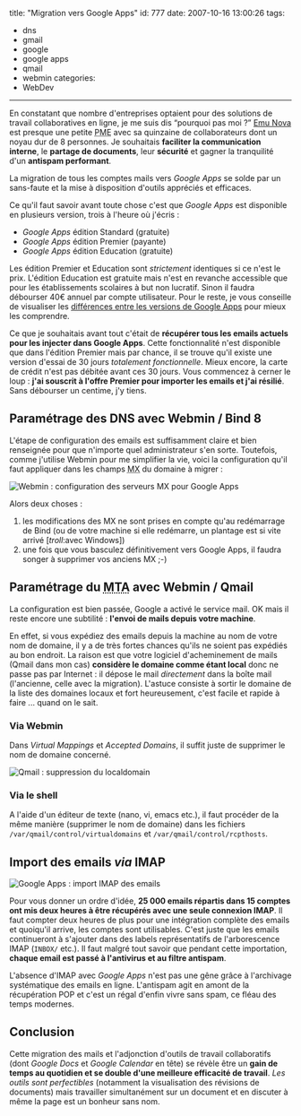 title: "Migration vers Google Apps"
id: 777
date: 2007-10-16 13:00:26
tags:
- dns
- gmail
- google
- google apps
- qmail
- webmin
categories:
- WebDev
---

En constatant que nombre d'entreprises optaient pour des solutions de travail collaboratives en ligne, je me suis dis <q>pourquoi pas moi ?</q> [Emu Nova](http://www.emunova.net) est presque une petite <acronym title="Petite et Moyenne Entreprise">PME</acronym> avec sa quinzaine de collaborateurs dont un noyau dur de 8 personnes. Je souhaitais **faciliter la communication interne**, le **partage de documents**, leur **sécurité** et gagner la tranquilité d'un **antispam performant**.

La migration de tous les comptes mails vers _Google Apps_ se solde par un sans-faute et la mise à disposition d'outils appréciés et efficaces.

<!--more-->

Ce qu'il faut savoir avant toute chose c'est que _Google Apps_ est disponible en plusieurs version, trois à l'heure où j'écris :

*   _Google Apps_ édition Standard (gratuite)
*   _Google Apps_ édition Premier (payante)
*   _Google Apps_ édition Education (gratuite)

Les édition Premier et Education sont _strictement_ identiques si ce n'est le prix. L'édition Education est gratuite mais n'est en revanche accessible que pour les établissements scolaires à but non lucratif. Sinon il faudra débourser 40€ annuel par compte utilisateur. Pour le reste, je vous conseille de visualiser les [différences entre les versions de Google Apps](http://www.google.com/a/help/intl/fr/admins/editions_spe.html) pour mieux les comprendre.

Ce que je souhaitais avant tout c'était de **récupérer tous les emails actuels pour les injecter dans Google Apps**. Cette fonctionnalité n'est disponible que dans l'édition Premier mais par chance, il se trouve qu'il existe une version d'essai de 30 jours _totalement fonctionnelle_. Mieux encore, la carte de crédit n'est pas débitée avant ces 30 jours. Vous commencez à cerner le loup : **j'ai souscrit à l'offre Premier pour importer les emails et j'ai résilié**. Sans débourser un centime, j'y tiens.

## Paramétrage des DNS avec Webmin / Bind 8

L'étape de configuration des emails est suffisamment claire et bien renseignée pour que n'importe quel administrateur s'en sorte. Toutefois, comme j'utilise Webmin pour me simplifier la vie, voici la configuration qu'il faut appliquer dans les champs <abbr title="Mail eXchange">MX</abbr> du domaine à migrer :

![Webmin : configuration des serveurs MX pour Google Apps](/images/2007/10/webmin-bind-mx.png)

Alors deux choses :

1.  les modifications des MX ne sont prises en compte qu'au redémarrage de Bind (ou de votre machine si elle redémarre, un plantage est si vite arrivé [_troll_:avec Windows])
2.  une fois que vous basculez définitivement vers Google Apps, il faudra songer à supprimer vos anciens MX ;-)

## Paramétrage du <acronym title="Mail Transport Agent">MTA</acronym> avec Webmin / Qmail

La configuration est bien passée, Google a activé le service mail. OK mais il reste encore une subtilité : **l'envoi de mails depuis votre machine**.

En effet, si vous expédiez des emails depuis la machine au nom de votre nom de domaine, il y a de très fortes chances qu'ils ne soient pas expédiés au bon endroit. La raison est que votre logiciel d'acheminement de mails (Qmail dans mon cas) **considère le domaine comme étant local** donc ne passe pas par Internet : il dépose le mail _directement_ dans la boîte mail (l'ancienne, celle avec la migration). L'astuce consiste à sortir le domaine de la liste des domaines locaux et fort heureusement, c'est facile et rapide à faire ... quand on le sait.

### Via Webmin

Dans _Virtual Mappings_ et _Accepted Domains_, il suffit juste de supprimer le nom de domaine concerné.

![Qmail : suppression du localdomain](/images/2007/10/webmin-qmail-outgoing.png)

### Via le shell

A l'aide d'un éditeur de texte (nano, vi, emacs etc.), il faut procéder de la même manière (supprimer le nom de domaine) dans les fichiers `/var/qmail/control/virtualdomains` et `/var/qmail/control/rcpthosts`.

## Import des emails _via_ IMAP

![Google Apps : import IMAP des emails](/images/2007/10/google-apps-mail-import.png)

Pour vous donner un ordre d'idée, **25 000 emails répartis dans 15 comptes ont mis deux heures à être récupérés avec une seule connexion IMAP**. Il faut compter deux heures de plus pour une intégration complète des emails et quoiqu'il arrive, les comptes sont utilisables. C'est juste que les emails continueront à s'ajouter dans des labels représentatifs de l'arborescence IMAP (`INBOX/` etc.).
Il faut malgré tout savoir que pendant cette importation, **chaque email est passé à l'antivirus et au filtre antispam**.

L'absence d'IMAP avec _Google Apps_ n'est pas une gêne grâce à l'archivage systématique des emails en ligne. L'antispam agit en amont de la récupération POP et c'est un régal d'enfin vivre sans spam, ce fléau des temps modernes.

## Conclusion

Cette migration des mails et l'adjonction d'outils de travail collaboratifs (dont _Google Docs_ et _Google Calendar_ en tête) se révèle être un **gain de temps au quotidien et se double d'une meilleure efficacité de travail**. _Les outils sont perfectibles_ (notamment la visualisation des révisions de documents) mais travailler simultanément sur un document et en discuter à même la page est un bonheur sans nom.
